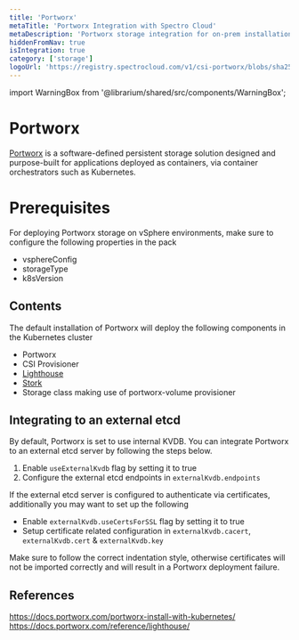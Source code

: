 ```yaml
---
title: 'Portworx'
metaTitle: 'Portworx Integration with Spectro Cloud'
metaDescription: 'Portworx storage integration for on-prem installations'
hiddenFromNav: true
isIntegration: true
category: ['storage']
logoUrl: 'https://registry.spectrocloud.com/v1/csi-portworx/blobs/sha256:e27bc9aaf22835194ca38062061c29b5921734eed922e57d693d15818ade7486?type=image/png'
---
```


import WarningBox from '@librarium/shared/src/components/WarningBox';

# Portworx

[Portworx](https://portworx.com/) is a software-defined persistent storage solution designed and purpose-built for applications deployed as containers, via container orchestrators such as Kubernetes.

# Prerequisites

For deploying Portworx storage on vSphere environments, make sure to configure the following properties in the pack
* vsphereConfig
* storageType
* k8sVersion

## Contents

The default installation of Portworx will deploy the following components in the Kubernetes cluster
* Portworx
* CSI Provisioner
* [Lighthouse](https://docs.portworx.com/reference/lighthouse/)
* [Stork](https://github.com/libopenstorage/stork)
* Storage class making use of portworx-volume provisioner  

## Integrating to an external etcd

By default, Portworx is set to use internal KVDB. You can integrate Portworx to an external etcd server by following the steps below.

1. Enable `useExternalKvdb` flag by setting it to true
2. Configure the external etcd endpoints in `externalKvdb.endpoints`

If the external etcd server is configured to authenticate via certificates, additionally you may want to set up the following

* Enable `externalKvdb.useCertsForSSL` flag by setting it to true
* Setup certificate related configuration in `externalKvdb.cacert`, `externalKvdb.cert` & `externalKvdb.key`

<WarningBox>

Make sure to follow the correct indentation style, otherwise certificates will not be imported correctly and will result in a Portworx deployment failure.

</WarningBox>

## References

https://docs.portworx.com/portworx-install-with-kubernetes/
https://docs.portworx.com/reference/lighthouse/
